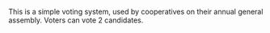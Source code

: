 This is a simple voting system, used by cooperatives on their annual general assembly.
Voters can vote 2 candidates.
